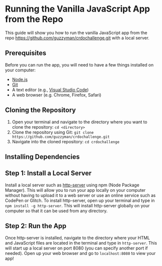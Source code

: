 # Running the Vanilla JavaScript App from the Repo

This guide will show you how to run the vanilla JavaScript app from the repo https://github.com/guzzyman/crdochallenge.git with a local server.

## Prerequisites

Before you can run the app, you will need to have a few things installed on your computer:

- [Node.js](https://nodejs.org/en/)
- [Git](https://git-scm.com/)
- A text editor (e.g., [Visual Studio Code](https://code.visualstudio.com/))
- A web browser (e.g. Chrome, Firefox, Safari)

## Cloning the Repository

1. Open your terminal and navigate to the directory where you want to clone the repository: `cd <directory>`
2. Clone the repository using Git: `git clone https://github.com/guzzyman/crdochallenge.git`
3. Navigate into the cloned repository: `cd crdochallenge`

## Installing Dependencies

## Step 1: Install a Local Server

Install a local server such as [http-server](https://www.npmjs.com/package/http-server) using npm (Node Package Manager). This will allow you to run your app locally on your computer without having to upload it to a web server or use an online service such as CodePen or Glitch. To install http-server, open up your terminal and type in `npm install -g http-server`. This will install http-server globally on your computer so that it can be used from any directory.

## Step 2: Run the App

Once http-server is installed, navigate to the directory where your HTML and JavaScript files are located in the terminal and type in `http-server`. This will start up a local server on port 8080 (you can specify another port if needed). Open up your web browser and go to `localhost:8080` to view your app!
